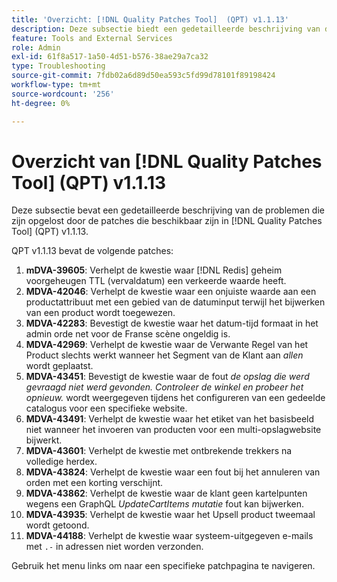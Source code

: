 ```yaml
---
title: 'Overzicht: [!DNL Quality Patches Tool]  (QPT) v1.1.13'
description: Deze subsectie biedt een gedetailleerde beschrijving van de problemen die zijn opgelost door de patches die beschikbaar zijn in  [!DNL Quality Patches Tool]  (QPT) v1.1.13.
feature: Tools and External Services
role: Admin
exl-id: 61f8a517-1a50-4d51-b576-38ae29a7ca32
type: Troubleshooting
source-git-commit: 7fdb02a6d89d50ea593c5fd99d78101f89198424
workflow-type: tm+mt
source-wordcount: '256'
ht-degree: 0%

---
```


# Overzicht van [!DNL Quality Patches Tool] (QPT) v1.1.13

Deze subsectie bevat een gedetailleerde beschrijving van de problemen die zijn opgelost door de patches die beschikbaar zijn in [!DNL Quality Patches Tool] (QPT) v1.1.13.

QPT v1.1.13 bevat de volgende patches:

1. **mDVA-39605**: Verhelpt de kwestie waar [!DNL Redis] geheim voorgeheugen TTL (vervaldatum) een verkeerde waarde heeft.
1. **MDVA-42046**: Verhelpt de kwestie waar een onjuiste waarde aan een productattribuut met een gebied van de datuminput terwijl het bijwerken van een product wordt toegewezen.
1. **MDVA-42283**: Bevestigt de kwestie waar het datum-tijd formaat in het admin orde net voor de Franse scène ongeldig is.
1. **MDVA-42969**: Verhelpt de kwestie waar de Verwante Regel van het Product slechts werkt wanneer het Segment van de Klant aan *allen* wordt geplaatst.
1. **MDVA-43451**: Bevestigt de kwestie waar de fout *de opslag die werd gevraagd niet werd gevonden. Controleer de winkel en probeer het opnieuw.* wordt weergegeven tijdens het configureren van een gedeelde catalogus voor een specifieke website.
1. **MDVA-43491**: Verhelpt de kwestie waar het etiket van het basisbeeld niet wanneer het invoeren van producten voor een multi-opslagwebsite bijwerkt.
1. **MDVA-43601**: Verhelpt de kwestie met ontbrekende trekkers na volledige herdex.
1. **MDVA-43824**: Verhelpt de kwestie waar een fout bij het annuleren van orden met een korting verschijnt.
1. **MDVA-43862**: Verhelpt de kwestie waar de klant geen kartelpunten wegens een GraphQL *UpdateCartItems mutatie* fout kan bijwerken.
1. **MDVA-43935**: Verhelpt de kwestie waar het Upsell product tweemaal wordt getoond.
1. **MDVA-44188**: Verhelpt de kwestie waar systeem-uitgegeven e-mails met `.-` in adressen niet worden verzonden.

Gebruik het menu links om naar een specifieke patchpagina te navigeren.
